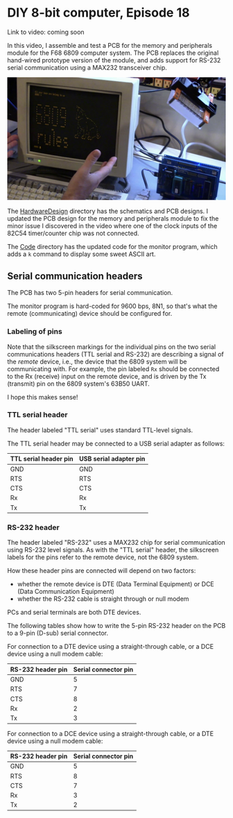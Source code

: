 # DIY 8-bit computer, Episode 18

Link to video: coming soon

In this video, I assemble and test a PCB for the memory and peripherals module
for the F68 6809 computer system.  The PCB replaces the original hand-wired
prototype version of the module, and adds support for RS-232 serial
communication using a MAX232 transceiver chip.

![6809 system connected to a serial terminal](img/ep18_thumb.png)

The [HardwareDesign](HardwareDesign) directory has the schematics and PCB
designs.  I updated the PCB design for the memory and peripherals module
to fix the minor issue I discovered in the video where one of the clock
inputs of the 82C54 timer/counter chip was not connected.

The [Code](Code) directory has the updated code for the monitor program,
which adds a `k` command to display some sweet ASCII art.

## Serial communication headers

The PCB has two 5-pin headers for serial communication.

The monitor program is hard-coded for 9600 bps, 8N1, so that's what the
remote (communicating) device should be configured for.

### Labeling of pins

Note that the silkscreen markings for the individual pins on the two
serial communications headers (TTL serial and RS-232) are
describing a signal of the *remote* device, i.e., the device that
the 6809 system will be communicating with.  For example, the pin labeled
`Rx` should be connected to the Rx (receive) input on the remote device, and
is driven by the Tx (transmit) pin on the 6809 system's 63B50 UART.

I hope this makes sense!

### TTL serial header

The header labeled "TTL serial" uses standard TTL-level signals.

The TTL serial header may be connected to a USB serial adapter as follows:

TTL serial header pin | USB serial adapter pin
--------------------- | ----------------------
GND                   | GND
RTS                   | RTS
CTS                   | CTS
Rx                    | Rx
Tx                    | Tx

### RS-232 header

The header labeled "RS-232" uses a MAX232 chip for serial communication using
RS-232 level signals.  As with the "TTL serial" header, the silkscreen labels
for the pins refer to the remote device, not the 6809 system.

How these header pins are connected will depend on two factors:

* whether the remote device is DTE (Data Terminal Equipment) or DCE (Data
  Communication Equipment)
* whether the RS-232 cable is straight through or null modem

PCs and serial terminals are both DTE devices.

The following tables show how to write the 5-pin RS-232 header on the PCB
to a 9-pin (D-sub) serial connector.

For connection to a DTE device using a straight-through cable, or a DCE device
using a null modem cable:

RS-232 header pin | Serial connector pin
----------------- | --------------------
GND               | 5
RTS               | 7
CTS               | 8
Rx                | 2
Tx                | 3


For connection to a DCE device using a straight-through cable, or a DTE
device using a null modem cable:

RS-232 header pin | Serial connector pin
----------------- | --------------------
GND               | 5
RTS               | 8
CTS               | 7
Rx                | 3
Tx                | 2
